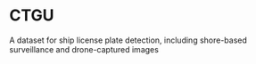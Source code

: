 # CTGU
A dataset for ship license plate detection, including shore-based surveillance and drone-captured images
